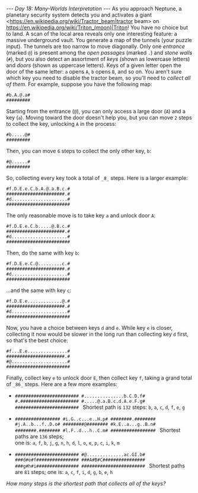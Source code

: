 *--- Day 18: Many-Worlds Interpretation ---*
As you approach Neptune, a planetary security system detects you and activates a giant <https://en.wikipedia.org/wiki/Tractor_beam|tractor beam> on <https://en.wikipedia.org/wiki/Triton_(moon)|Triton>!  You have no choice but to land.
A scan of the local area reveals only one interesting feature: a massive underground vault.  You generate a map of the tunnels (your puzzle input).  The tunnels are too narrow to move diagonally.
Only one _entrance_ (marked `@`) is present among the _open passages_ (marked `.`) and _stone walls_ (`#`), but you also detect an assortment of _keys_ (shown as lowercase letters) and _doors_ (shown as uppercase letters). Keys of a given letter open the door of the same letter: `a` opens `A`, `b` opens `B`, and so on.  You aren't sure which key you need to disable the tractor beam, so you'll need to _collect all of them_.
For example, suppose you have the following map:
```#########
#b.A.@.a#
#########
```
Starting from the entrance (`@`), you can only access a large door (`A`) and a key (`a`). Moving toward the door doesn't help you, but you can move `2` steps to collect the key, unlocking `A` in the process:
```#########
#b.....@#
#########
```
Then, you can move `6` steps to collect the only other key, `b`:
```#########
#@......#
#########
```
So, collecting every key took a total of `_8_` steps.
Here is a larger example:
```########################
#f.D.E.e.C.b.A.@.a.B.c.#
######################.#
#d.....................#
########################
```
The only reasonable move is to take key `a` and unlock door `A`:
```########################
#f.D.E.e.C.b.....@.B.c.#
######################.#
#d.....................#
########################
```
Then, do the same with key `b`:
```########################
#f.D.E.e.C.@.........c.#
######################.#
#d.....................#
########################
```
...and the same with key `c`:
```########################
#f.D.E.e.............@.#
######################.#
#d.....................#
########################
```
Now, you have a choice between keys `d` and `e`.  While key `e` is closer, collecting it now would be slower in the long run than collecting key `d` first, so that's the best choice:
```########################
#f...E.e...............#
######################.#
#@.....................#
########################
```
Finally, collect key `e` to unlock door `E`, then collect key `f`, taking a grand total of `_86_` steps.
Here are a few more examples:

- ```######################## #...............b.C.D.f# #.###################### #.....@.a.B.c.d.A.e.F.g# ######################## ``` Shortest path is `132` steps: `b`, `a`, `c`, `d`, `f`, `e`, `g`</p>
- ```################# #i.G..c...e..H.p# ########.######## #j.A..b...f..D.o# ########@######## #k.E..a...g..B.n# ########.######## #l.F..d...h..C.m# ################# ``` Shortest paths are `136` steps;<br/>one is: `a`, `f`, `b`, `j`, `g`, `n`, `h`, `d`, `l`, `o`, `e`, `p`, `c`, `i`, `k`, `m`</p>
- ```######################## #@..............ac.GI.b# ###d#e#f################ ###A#B#C################ ###g#h#i################ ######################## ``` Shortest paths are `81` steps; one is: `a`, `c`, `f`, `i`, `d`, `g`, `b`, `e`, `h`</p>

_How many steps is the shortest path that collects all of the keys?_
